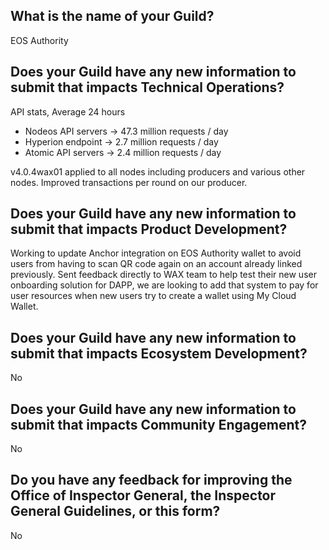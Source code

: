 ## What is the name of your Guild?

EOS Authority

## Does your Guild have any new information to submit that impacts Technical Operations?

API stats, Average 24 hours
- Nodeos API servers -> 47.3 million requests / day
- Hyperion endpoint -> 2.7 million requests / day
- Atomic API servers -> 2.4 million requests / day

v4.0.4wax01 applied to all nodes including producers and various other nodes. Improved transactions per round on our producer.

## Does your Guild have any new information to submit that impacts Product Development?

Working to update Anchor integration on EOS Authority wallet to avoid users from having to scan QR code again on an account already linked previously. Sent feedback directly to WAX team to help test their new user onboarding solution for DAPP, we are looking to add that system to pay for user resources when new users try to create a wallet using My Cloud Wallet.

## Does your Guild have any new information to submit that impacts Ecosystem Development?

No

## Does your Guild have any new information to submit that impacts Community Engagement?

No

## Do you have any feedback for improving the Office of Inspector General, the Inspector General Guidelines, or this form?

No
